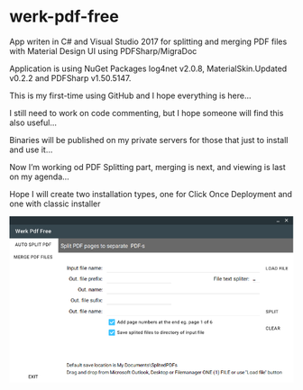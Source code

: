 # werk-pdf-free
App writen in C# and Visual Studio 2017 for splitting and merging PDF files with Material Design UI using PDFSharp/MigraDoc

Application is using NuGet Packages log4net v2.0.8, MaterialSkin.Updated v0.2.2 and PDFSharp v1.50.5147.

This is my first-time using GitHub and I hope everything is here...

I still need to work on code commenting, but I hope someone will find this also useful...

Binaries will be published on my private servers for those that just to install and use it...

Now I’m working od PDF Splitting part, merging is next, and viewing is last on my agenda...

Hope I will create two installation types, one for Click Once Deployment and one with classic installer

![Alt text](https://github.com/andrejskvorc/werk-pdf-free/blob/master/Screenshots/WerkPdfFree.PNG?raw=true "Screenshot")

